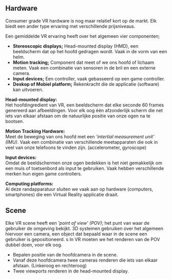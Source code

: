 ## Hardware
Consumer grade VR hardware is nog maar relatief kort op de markt. Elk biedt een ander type ervaring met verschillende prijsniveaus.

Een gemiddelde VR ervaring heeft over het algemeen vier componenten;

* **Stereoscopic displays;** Head-mounted display (HMD), een beeldscherm dat op het hoofd gedragen wordt. Vaak in de vorm van een helm.
* **Motion tracking;** Component dat meet of we ons hoofd of lichaam meten. Vaak een combinatie van sensoren in de bril en een externe camera.
* **Input devices;** Een controller, vaak gebasseerd op een game controller.
* **Deskop of Mobiel platform;** Rekenkracht die de applicatie (software) kan uitvoeren.

**Head-mounted display:**  
Het hoofdingredient van VR, een beeldscherm dat elke seconde 60 frames genereerd aan afbeeldingen. Voor elk oog één afzonderlijk scherm die net iets van elkaar afstaan om de natuurlijke positie van onze ogen na te bootsen.

**Motion Tracking Hardware:**  
Meet de beweging van ons hoofd met een *'intertial measurement unit' (IMU)*. Vaak een combinatie van verschillende meetapparaten die ook in veel van onze telefoons te vinden zijn. (accelerometer, gyroscope)

**Input devices:**  
Omdat de beeldschermen onze ogen bedekken is het niet gemakkelijk om een muis of toetsenbord als input te gebruiken. Vaak hebben verschillende merken hun eigen game controllers.

**Computing platforms:**  
Al deze randapparatuur sluiten we vaak aan op hardware (computers, smartphones) die een Virtual Reality applicatie draait.

## Scene
Elke VR scene heeft een *'point of view' (POV)*; het punt van waar de gebruiker de omgeving bekijkt. 3D systemen gebruiken over het algemeen hiervoor een camera, een object dat bepaald waar in de scene een gebruiker is gepositioneerd.
s
In VR moeten we het renderen van de POV dubbel doen, voor elk oog.
* Bepalen positie van de hoofdcamera in de scene.
* Vanaf deze hoofdcamera twee cameras renderen die iets van elkaar afstaan. (Linkeroog en rechteroog)
* Twee viewports renderen in de head-mounted display.
